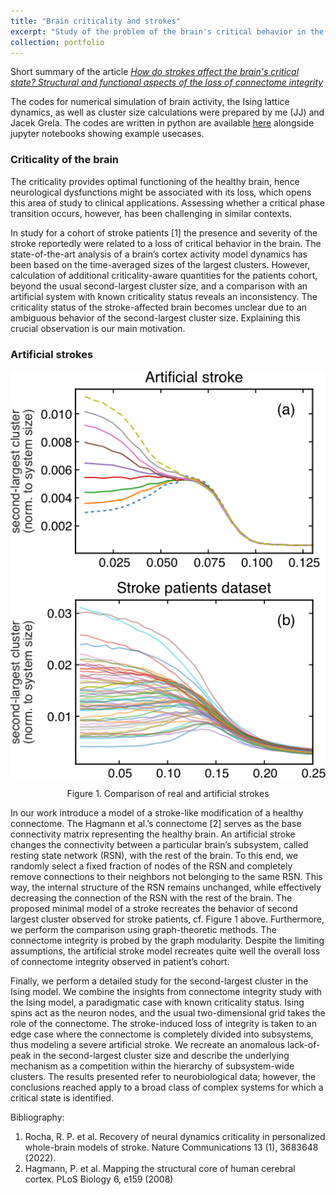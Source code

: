 ```yaml
---
title: "Brain criticality and strokes"
excerpt: "Study of the problem of the brain's critical behavior in the case of a brain injury such as a stroke."
collection: portfolio
---
```


Short summary of the article [*How do strokes affect the brain's critical state? Structural and functional aspects of the loss of connectome integrity*](/publications/2023-03-30-paper5.md)

The codes for numerical simulation of brain activity, the Ising lattice dynamics, as well as cluster size calculations were prepared by me (JJ) and Jacek Grela. The codes are written in python are available [here](https://github.com/grelade/critical-stroke) alongside jupyter notebooks showing example usecases.

### Criticality of the brain
The criticality provides optimal functioning of the healthy brain, hence neurological dysfunctions might be associated with its loss, which opens this area of study to clinical applications. Assessing whether a critical phase transition occurs, however, has been challenging in similar contexts.

In study for a cohort of stroke patients [1] the presence and severity of the stroke reportedly were related to a loss of critical behavior in the brain. The state-of-the-art analysis of a brain’s cortex activity model dynamics has been based on the time-averaged sizes of the largest clusters. However, calculation of additional criticality-aware quantities for the patients cohort, beyond the usual second-largest cluster size, and a comparison with an artificial system with known criticality status reveals an inconsistency. The criticality status of the stroke-affected brain becomes unclear due to an ambiguous behavior of the second-largest cluster size. Explaining this crucial observation is our main motivation.

### Artificial strokes
<p align = "center">
<img src = "/files/brain_strokes/figure_1.png">
</p>
<p align = "center">
Figure 1. Comparison of real and artificial strokes
</p>
In our work introduce a model of a stroke-like modification of a healthy connectome. The Hagmann et al.’s connectome [2] serves as the base connectivity matrix representing the healthy brain. An artificial stroke changes the connectivity between a particular brain’s subsystem, called resting state network (RSN), with the rest of the brain. To this end, we randomly select a fixed fraction of nodes of the RSN and completely remove connections to their neighbors not belonging to the same RSN. This way, the internal structure of the RSN remains unchanged, while effectively decreasing the connection of the RSN with the rest of the brain. The proposed minimal model of a stroke recreates the behavior of second largest cluster observed for stroke patients, cf. Figure 1 above. Furthermore, we perform the comparison using graph-theoretic methods. The connectome integrity is probed by the graph modularity. Despite the limiting assumptions, the artificial stroke model recreates quite well the overall loss of connectome integrity observed in patient’s cohort.

Finally, we perform a detailed study for the second-largest cluster in the Ising model. We combine the insights from connectome integrity study with the Ising model, a paradigmatic case with known criticality status. Ising spins act as the neuron nodes, and the usual two-dimensional grid takes the role of the connectome. The stroke-induced loss of integrity is taken to an edge case where the connectome is completely divided into subsystems, thus modeling a severe artificial stroke. We recreate an anomalous lack-of-peak in the second-largest cluster size and describe the underlying mechanism as a competition within the hierarchy of subsystem-wide clusters. The results presented refer to neurobiological data; however, the conclusions reached apply to a broad class of complex systems for which a critical state is identified.

Bibliography:
1. Rocha, R. P. et al. Recovery of neural dynamics criticality in personalized whole-brain models of stroke. Nature Communications 13 (1), 3683648 (2022).
2. Hagmann, P. et al. Mapping the structural core of human cerebral cortex. PLoS Biology 6, e159 (2008)